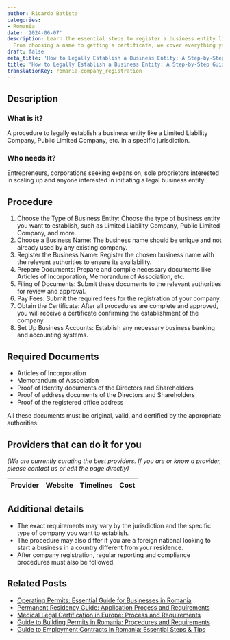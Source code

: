 ```yaml
---
author: Ricardo Batista
categories:
- Romania
date: '2024-06-07'
description: Learn the essential steps to register a business entity like LLC or PLC.
  From choosing a name to getting a certificate, we cover everything you need to know.
draft: false
meta_title: 'How to Legally Establish a Business Entity: A Step-by-Step Guide'
title: 'How to Legally Establish a Business Entity: A Step-by-Step Guide'
translationKey: romania-company_registration
---
```


## Description
### What is it?
A procedure to legally establish a business entity like a Limited Liability Company, Public Limited Company, etc. in a specific jurisdiction.

### Who needs it?
Entrepreneurs, corporations seeking expansion, sole proprietors interested in scaling up and anyone interested in initiating a legal business entity.

## Procedure

1. Choose the Type of Business Entity: Choose the type of business entity you want to establish, such as Limited Liability Company, Public Limited Company, and more.
2. Choose a Business Name: The business name should be unique and not already used by any existing company.
3. Register the Business Name: Register the chosen business name with the relevant authorities to ensure its availability.
4. Prepare Documents: Prepare and compile necessary documents like Articles of Incorporation, Memorandum of Association, etc.
5. Filing of Documents: Submit these documents to the relevant authorities for review and approval.
6. Pay Fees: Submit the required fees for the registration of your company.
7. Obtain the Certificate: After all procedures are complete and approved, you will receive a certificate confirming the establishment of the company.
8. Set Up Business Accounts: Establish any necessary business banking and accounting systems.

## Required Documents
- Articles of Incorporation
- Memorandum of Association
- Proof of Identity documents of the Directors and Shareholders
- Proof of address documents of the Directors and Shareholders
- Proof of the registered office address

All these documents must be original, valid, and certified by the appropriate authorities.


## Providers that can do it for you

_(We are currently curating the best providers. If you are or know a provider, please contact us or edit the page directly)_

| Provider        |     Website     |     Timelines    |       Cost      |
| :-------------: | :-------------: |  :-------------: | :-------------: |

## Additional details
- The exact requirements may vary by the jurisdiction and the specific type of company you want to establish.
- The procedure may also differ if you are a foreign national looking to start a business in a country different from your residence.
- After company registration, regular reporting and compliance procedures must also be followed.


## Related Posts

- [Operating Permits: Essential Guide for Businesses in Romania](https://tramitit.com/guides/romania/operating_permit_for_companies/)
- [Permanent Residency Guide: Application Process and Requirements](https://tramitit.com/guides/romania/permanent_residency_application/)
- [Medical Legal Certification in Europe: Process and Requirements](https://tramitit.com/guides/romania/medical_legal_institute/)
- [Guide to Building Permits in Romania: Procedures and Requirements](https://tramitit.com/guides/romania/building_permit/)
- [Guide to Employment Contracts in Romania: Essential Steps & Tips](https://tramitit.com/guides/romania/employment_contract/)